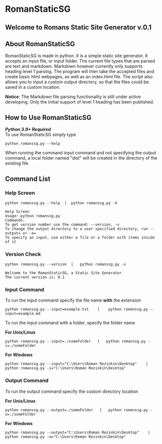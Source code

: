 # RomanStaticSG
## Welcome to Romans Static Site Generator v.0.1
## About RomanStaticSG
RomanStaticSG is made in python. It is a simple static site generator. It accepts an input file, or input folder. The current file types that are parsed are text and markdown. Markdown however currently only supports heading level 1 parsing. The program will then take the accepted files and create basic html webpages, as well as an index.html file. The script also allows you to input a custom output directory, so that the files could be saved in a custom location.

***Notice***: The Markdown file parsing functionality is still 
under active developing. Only the initial support of level 1 
heading has been published.

## How to Use RomanStaticSG
***Python 3.9+ Required***  
To use RomanStaticSG simply type  
  
    
    python romanssg.py --help

When running the command input command and not specifying the output command, a local folder named "dist" will be created in the directory of the existing file
## Command List
### Help Screen 
    python romanssg.py --help  |  python romanssg.py -h  
      
    Help Screen  
    Usage: python romanssg.py
    Commands:
    To get version number use the command: --version, -v
    To change the output directory to a user specified directory, run --output= or -o=
    To specify an input, use either a file or a folder with items inside of it

### Version Check
    python romanssg.py --version  |   python romanssg.py -v

    Welcome to the RomanStaticSG, a Static Site Generator  
    The current version is: 0.1  
    
### Input Command
To run the input command specify the file name **with** the extension  

    python romanssg.py --input=example.txt    |    python romanssg.py --input=example.md

To run the input command with a folder, specify the folder name  
  
**For Unix/Linux**

    python romanssg.py --input=./someFolder   |   python romanssg.py -i=./someFolder
    
**For Windows**

    python romanssg.py --input="C:\Users\Roman Rezinkin\Desktop"    |   python romanssg.py -i="C:\Users\Roman Rezinkin\Desktop"

### Output Command
To run the output command specify the custom directory location  
  
**For Unix/Linux**

    python romanssg.py --output=./someFolder   |   python romanssg.py -o=./someFolder
    
**For Windows**

    python romanssg.py --output="C:\Users\Roman Rezinkin\Desktop"    |   python romanssg.py -o="C:\Users\Roman Rezinkin\Desktop"
